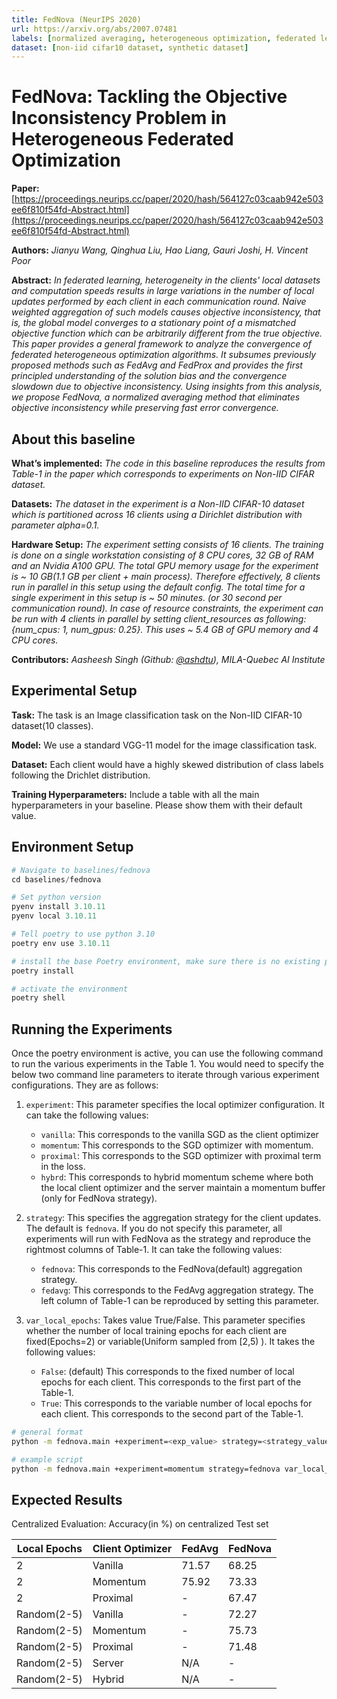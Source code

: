 ```yaml
---
title: FedNova (NeurIPS 2020)
url: https://arxiv.org/abs/2007.07481
labels: [normalized averaging, heterogeneous optimization, federated learning]
dataset: [non-iid cifar10 dataset, synthetic dataset]
---
```


# FedNova: Tackling the Objective Inconsistency Problem in Heterogeneous Federated Optimization

****Paper:**** [https://proceedings.neurips.cc/paper/2020/hash/564127c03caab942e503ee6f810f54fd-Abstract.html](https://proceedings.neurips.cc/paper/2020/hash/564127c03caab942e503ee6f810f54fd-Abstract.html)

****Authors:**** *Jianyu Wang, Qinghua Liu, Hao Liang, Gauri Joshi, H. Vincent Poor*

****Abstract:**** *In federated learning, heterogeneity in the clients' local datasets and computation speeds results in large variations in the number of local updates performed by each client in each communication round. Naive weighted aggregation of such models causes objective inconsistency, that is, the global model converges to a stationary point of a mismatched objective function which can be arbitrarily different from the true objective. This paper provides a general framework to analyze the convergence of federated heterogeneous optimization algorithms. It subsumes previously proposed methods such as FedAvg and FedProx and provides the first principled understanding of the solution bias and the convergence slowdown due to objective inconsistency. Using insights from this analysis, we propose FedNova, a normalized averaging method that eliminates objective inconsistency while preserving fast error convergence.*


## About this baseline

****What’s implemented:**** *_The code in this baseline reproduces the results from Table-1 in the paper which corresponds to experiments on Non-IID CIFAR dataset._*

****Datasets:**** *_The dataset in the experiment is a Non-IID CIFAR-10 dataset which is partitioned across 16 clients using a Dirichlet distribution with parameter alpha=0.1._*

****Hardware Setup:**** *_The experiment setting consists of 16 clients. The training is done on a single workstation consisting of 8 CPU cores, 32 GB of RAM and an Nvidia A100 GPU. 
The total GPU memory usage for the experiment is ~ 10 GB(1.1 GB per client + main process). Therefore effectively, 8 clients run in parallel in this setup using the default config. 
The total time for a single experiment in this setup is ~ 50 minutes. (or 30 second per communication round). In case of resource constraints, 
the experiment can be run with 4 clients in parallel by setting client_resources  as following: {num_cpus: 1, num_gpus: 0.25}. This uses ~ 5.4 GB of GPU memory and 4 CPU cores._*

****Contributors:**** *_Aasheesh Singh (Github: [@ashdtu](https://github.com/ashdtu)), MILA-Quebec AI Institute_*


## Experimental Setup

****Task:**** The task is an Image classification task on the  Non-IID CIFAR-10 dataset(10 classes).

****Model:**** We use a standard VGG-11 model for the image classification task. 

****Dataset:**** Each client would have a highly skewed distribution of class labels following the Drichlet distribution.

****Training Hyperparameters:**** Include a table with all the main hyperparameters in your baseline. Please show them with their default value. 


## Environment Setup

``` python
# Navigate to baselines/fednova
cd baselines/fednova

# Set python version
pyenv install 3.10.11
pyenv local 3.10.11

# Tell poetry to use python 3.10
poetry env use 3.10.11

# install the base Poetry environment, make sure there is no existing poetry.lock file and pyproject.toml file is located in the current directory
poetry install

# activate the environment
poetry shell
```

## Running the Experiments
Once the poetry environment is active, you can use the following command to run the various experiments in the Table 1.
You would need to specify the below two command line parameters to iterate through various experiment configurations. They are as follows:

1. `experiment`: This parameter specifies the local optimizer configuration. It can take the following values:
    - `vanilla`: This corresponds to the vanilla SGD as the client optimizer
    - `momentum`: This corresponds to the SGD optimizer with momentum.
    - `proximal`: This corresponds to the SGD optimizer with proximal term in the loss.
    - `hybrd`: This corresponds to hybrid momentum scheme where both the local client optimizer and the server maintain a momentum buffer (only for FedNova strategy).

2. `strategy`: This specifies the aggregation strategy for the client updates. The default is `fednova`. 
If you do not specify this parameter, all experiments will run with FedNova as the strategy and reproduce the rightmost columns of Table-1. 
It can take the following values:
    - `fednova`: This corresponds to the FedNova(default) aggregation strategy. 
    - `fedavg`: This corresponds to the FedAvg aggregation strategy. The left column of Table-1 can be reproduced by setting this parameter.

3. `var_local_epochs`: Takes value True/False. This parameter specifies whether the number of local training epochs for each client are fixed(Epochs=2) or variable(Uniform sampled from [2,5) ). 
It takes the following values:
   - `False`: (default) This corresponds to the fixed number of local epochs for each client. This corresponds to the first part of the Table-1.
   - `True`: This corresponds to the variable number of local epochs for each client. This corresponds to the second part of the Table-1.

```bash  
# general format
python -m fednova.main +experiment=<exp_value> strategy=<strategy_value (fednova/fedavg)> var_local_epochs=<var_local_epochs_value (True/False)>

# example script
python -m fednova.main +experiment=momentum strategy=fednova var_local_epochs=True

```


## Expected Results

Centralized Evaluation: Accuracy(in %) on centralized Test set

| Local Epochs | Client Optimizer | FedAvg | FedNova |
| ------------ | ---------------- | ------ | ------- |
| 2            | Vanilla          | 71.57  | 68.25   |
| 2            | Momentum         | 75.92  | 73.33   |
| 2            | Proximal         | -  | 67.47   |
| Random(2-5)  | Vanilla          | -  | 72.27   |
| Random(2-5)  | Momentum         | -  | 75.73   |
| Random(2-5)  | Proximal         | -  | 71.48   |
| Random(2-5)  | Server           |  N/A   |  -      |
| Random(2-5)  | Hybrid           |   N/A    |  -      |
